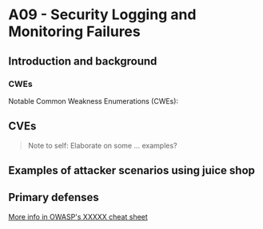 # A09 - Security Logging and Monitoring Failures

## Introduction and background

### CWEs

Notable Common Weakness Enumerations (CWEs):

## CVEs

>Note to self: Elaborate on some ... examples?

## Examples of attacker scenarios using juice shop


## Primary defenses


[More info in OWASP's XXXXX cheat sheet]()
